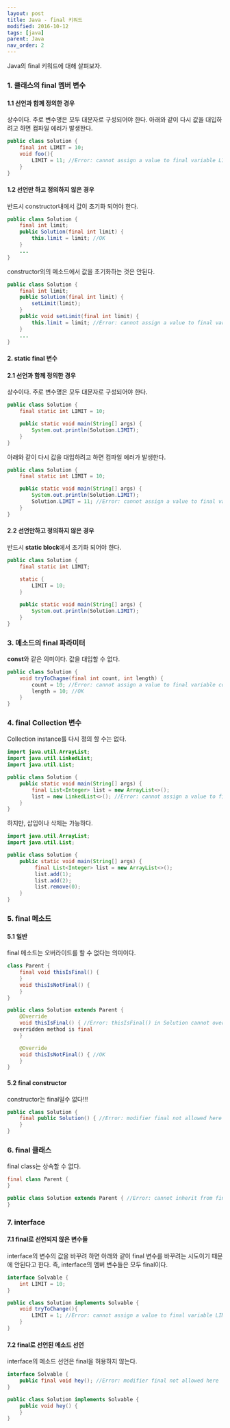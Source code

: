 ```yaml
---
layout: post
title: Java - final 키워드
modified: 2016-10-12
tags: [java]
parent: Java
nav_order: 2
---
```


Java의 final 키워드에 대해 살펴보자. 

### 1. 클래스의 final 멤버 변수

#### 1.1 선언과 함께 정의한 경우 

상수이다. 주로 변수명은 모두 대문자로 구성되어야 한다. 아래와 같이 다시 값을 대입하려고 하면 컴파일 에러가 발생한다. 

```java
public class Solution {
	final int LIMIT = 10;
	void foo(){
		LIMIT = 11; //Error: cannot assign a value to final variable LIMIT
	}
}
```

#### 1.2 선언만 하고 정의하지 않은 경우 

반드시 constructor내에서 값이 초기화 되어야 한다. 

```java
public class Solution {
    final int limit;
    public Solution(final int limit) {
        this.limit = limit;	//OK
    }
    ...
}
```

constructor외의 메소드에서 값을 초기화하는 것은 안된다. 


```java
public class Solution {
    final int limit;
    public Solution(final int limit) {
		setLimit(limit);
    }
    public void setLimit(final int limit) {
        this.limit = limit; //Error: cannot assign a value to final variable LIMIT
    }
    ...
}
```

#### 2. static final 변수

#### 2.1 선언과 함께 정의한 경우 

상수이다. 주로 변수명은 모두 대문자로 구성되어야 한다.  

```java
public class Solution {
    final static int LIMIT = 10;

    public static void main(String[] args) {
        System.out.println(Solution.LIMIT);
    }
}
```

아래와 같이 다시 값을 대입하려고 하면 컴파일 에러가 발생한다.

```java
public class Solution {
    final static int LIMIT = 10;

    public static void main(String[] args) {
        System.out.println(Solution.LIMIT);
        Solution.LIMIT = 11; //Error: cannot assign a value to final variable LIMIT
    }
}
```

#### 2.2 선언만하고 정의하지 않은 경우 

반드시 **static block**에서 초기화 되어야 햔다. 

```java
public class Solution {
    final static int LIMIT;
    
    static {
    	LIMIT = 10;
    }

    public static void main(String[] args) {
        System.out.println(Solution.LIMIT);
    }
}
```

### 3. 메소드의 final 파라미터

**const**와 같은 의미이다. 값을 대입할 수 없다.

```java
public class Solution {
    void tryToChagne(final int count, int length) {
        count = 10;	//Error: cannot assign a value to final variable count
        length = 10; //OK
    }
}
```

### 4. final Collection 변수

Collection instance를 다시 정의 할 수는 없다. 

```java
import java.util.ArrayList;
import java.util.LinkedList;
import java.util.List;

public class Solution {
    public static void main(String[] args) {
        final List<Integer> list = new ArrayList<>();
        list = new LinkedList<>(); //Error: cannot assign a value to final variable list
    }
}
```

하지만, 삽입이나 삭제는 가능하다. 

```java
import java.util.ArrayList;
import java.util.List;

public class Solution {
    public static void main(String[] args) {
         final List<Integer> list = new ArrayList<>();
         list.add(1);
         list.add(2);
         list.remove(0);
    }
}
```


### 5. final 메소드

#### 5.1 일반 

final 메소드는 오버라이드를 할 수 없다는 의미이다. 

```java
class Parent {
    final void thisIsFinal() {
    }
    void thisIsNotFinal() {
    }
}

public class Solution extends Parent {
    @Override
    void thisIsFinal() { //Error: thisIsFinal() in Solution cannot override thisIsFinal() in Parent
  overridden method is final
    }

    @Override
    void thisIsNotFinal() {	//OK    
    }
}
```

#### 5.2 final constructor

constructor는 final일수 없다!!!

```java
public class Solution {
    final public Solution() { //Error: modifier final not allowed here
    }
}
```

### 6. final 클래스

final class는 상속할 수 없다. 

```java
final class Parent {
}

public class Solution extends Parent { //Error: cannot inherit from final Parent
}
```

### 7. interface

#### 7.1 final로 선언되지 않은 변수들

interface의 변수의 값을 바꾸려 하면 아래와 같이 final 변수를 바꾸려는 시도이기 때문에 안된다고 한다. 즉, interface의 멤버 변수들은 모두 final이다. 


```java
interface Solvable {
    int LIMIT = 10;
}

public class Solution implements Solvable {
    void tryToChange(){
        LIMIT = 1; //Error: cannot assign a value to final variable LIMIT
    }
}
```

#### 7.2 final로 선언된 메소드 선언

interface의 메소드 선언은 final을 허용하지 않는다. 

```java
interface Solvable {
    public final void hey(); //Error: modifier final not allowed here
}

public class Solution implements Solvable {
    public void hey() {
    }
}
```
